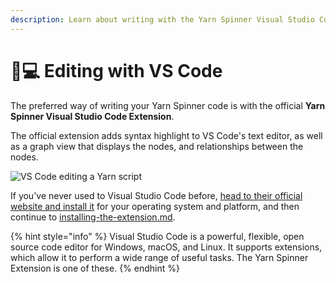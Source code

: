 ```yaml
---
description: Learn about writing with the Yarn Spinner Visual Studio Code Extension.
---
```


# 👩💻 Editing with VS Code

The preferred way of writing your Yarn Spinner code is with the official **Yarn Spinner Visual Studio Code Extension**.

The official extension adds syntax highlight to VS Code's text editor, as well as a graph view that displays the nodes, and relationships between the nodes.

![VS Code editing a Yarn script](../../.gitbook/assets/spaces\_-MUzduXovTOfMmBpZ0Wi\_uploads\_git-blob-4db27fc5a6a02f115d68050c4990b9ed86fc5565\_links\_vscode.png)

If you've never used to Visual Studio Code before, [head to their official website and install it](https://code.visualstudio.com) for your operating system and platform, and then continue to [installing-the-extension.md](installing-the-extension.md "mention").

{% hint style="info" %}
Visual Studio Code is a powerful, flexible, open source code editor for Windows, macOS, and Linux. It supports extensions, which allow it to perform a wide range of useful tasks. The Yarn Spinner Extension is one of these.
{% endhint %}

##
